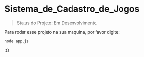 <h1>Sistema_de_Cadastro_de_Jogos</h1>

>Status do Projeto: Em Desenvolvimento.

Para rodar esse projeto na sua maquina, por favor digite:

```
node app.js
```

:O
